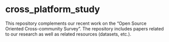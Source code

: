 # cross_platform_study
This repository complements our recent work on the “Open Source Oriented Cross-community Survey”. The repository includes papers related to our research as well as related resources (datasets, etc.).
